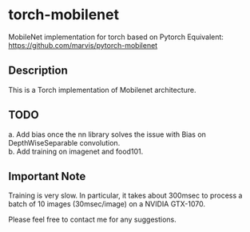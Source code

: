 # torch-mobilenet
MobileNet implementation for torch based on Pytorch Equivalent: https://github.com/marvis/pytorch-mobilenet 


## Description
This is a Torch implementation of Mobilenet architecture.


## TODO
a. Add bias once the nn library solves the issue with Bias on DepthWiseSeparable convolution.
<br />
b. Add training on imagenet and food101.
<br />



## Important Note
Training is very slow. In particular, it takes about 300msec to process a batch of 10 images (30msec/image) on a NVIDIA GTX-1070.



Please feel free to contact me for any suggestions.
